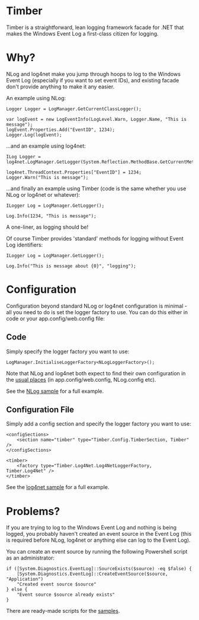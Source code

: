 Timber
======

Timber is a straightforward, lean logging framework facade for .NET that makes the Windows Event Log a first-class citizen for logging.

Why?
====

NLog and log4net make you jump through hoops to log to the Windows Event Log (especially if you want to set event IDs), and existing facade don't provide anything to make it any easier.

An example using NLog:

````
Logger Logger = LogManager.GetCurrentClassLogger();

var logEvent = new LogEventInfo(LogLevel.Warn, Logger.Name, "This is message");
logEvent.Properties.Add("EventID", 1234);
Logger.Log(logEvent);
````

...and an example using log4net:

````
ILog Logger = log4net.LogManager.GetLogger(System.Reflection.MethodBase.GetCurrentMethod().DeclaringType);

log4net.ThreadContext.Properties["EventID"] = 1234;
Logger.Warn("This is message");

````

...and finally an example using Timber (code is the same whether you use NLog or log4net or whatever):

````
ILogger Log = LogManager.GetLogger();

Log.Info(1234, "This is message");
````

A one-liner, as logging should be!

Of course Timber provides 'standard' methods for logging without Event Log identifiers:

````
ILogger Log = LogManager.GetLogger();

Log.Info("This is message about {0}", "logging");
````

Configuration
=============

Configuration beyond standard NLog or log4net configuration is minimal - all you need to do is set the logger factory to use. You can do this either in code or your app.config/web.config file:

Code
----

Simply specify the logger factory you want to use:

````
LogManager.InitialiseLoggerFactory<NLogLoggerFactory>();
````

Note that NLog and log4net both expect to find their own configuration in the [usual places](https://github.com/nlog/NLog/wiki/Configuration-file#wiki-configuration-file-locations) (in app.config/web.config, NLog.config etc).

See the [NLog sample](https://github.com/cocowalla/Timber/tree/master/src/Samples/NLogSample) for a full example.

Configuration File
------------------

Simply add a config section and specify the logger factory you want to use:

````
<configSections>
	<section name="timber" type="Timber.Config.TimberSection, Timber" />
</configSections>

<timber>
	<factory type="Timber.Log4Net.Log4NetLoggerFactory, Timber.Log4Net" />
</timber>
````

See the [log4net sample](https://github.com/cocowalla/Timber/tree/master/src/Samples/Log4NetSample) for a full example.

Problems?
=========

If you are trying to log to the Windows Event Log and nothing is being logged, you probably haven't created an event source in the Event Log (this is required before NLog, log4net or anything else can log to the Event Log).

You can create an event source by running the following Powershell script as an administrator:

````
if ([System.Diagnostics.EventLog]::SourceExists($source) -eq $false) {
	[System.Diagnostics.EventLog]::CreateEventSource($source, "Application")
	"Created event source $source"
} else {
	"Event source $source already exists"
}
````
There are ready-made scripts for the [samples](https://github.com/cocowalla/Timber/tree/master/src/Samples).